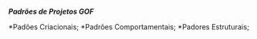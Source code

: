 ***Padrões de Projetos GOF***

*Padões Criacionais;
*Padrões Comportamentais;
*Padores Estruturais;

